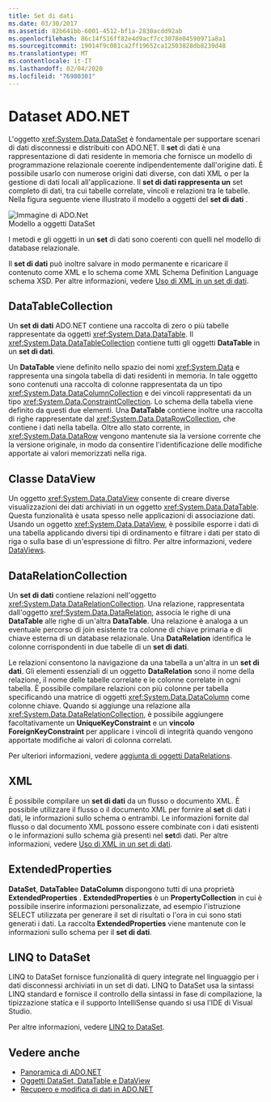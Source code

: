 ```yaml
---
title: Set di dati
ms.date: 03/30/2017
ms.assetid: 82b641bb-6001-4512-bf1a-2830acdd92ab
ms.openlocfilehash: 86c14f516ff82e4d9acf7cc3078e04590971a8a1
ms.sourcegitcommit: 19014f9c081ca2ff19652ca12503828db8239d48
ms.translationtype: MT
ms.contentlocale: it-IT
ms.lasthandoff: 02/04/2020
ms.locfileid: "76980301"
---
```

# <a name="adonet-datasets"></a>Dataset ADO.NET
L'oggetto <xref:System.Data.DataSet> è fondamentale per supportare scenari di dati disconnessi e distribuiti con ADO.NET. Il **set** di dati è una rappresentazione di dati residente in memoria che fornisce un modello di programmazione relazionale coerente indipendentemente dall'origine dati. È possibile usarlo con numerose origini dati diverse, con dati XML o per la gestione di dati locali all'applicazione. Il **set di dati rappresenta un** set completo di dati, tra cui tabelle correlate, vincoli e relazioni tra le tabelle. Nella figura seguente viene illustrato il modello a oggetti del **set di dati** .  
  
 ![Immagine di ADO.Net](./media/ado-1-bpuedev11.png "ado_1_bpuedev11")  
Modello a oggetti DataSet  
  
 I metodi e gli oggetti in un **set** di dati sono coerenti con quelli nel modello di database relazionale.  
  
 Il **set di dati** può inoltre salvare in modo permanente e ricaricare il contenuto come XML e lo schema come XML Schema Definition Language schema XSD. Per altre informazioni, vedere [Uso di XML in un set di dati](./dataset-datatable-dataview/using-xml-in-a-dataset.md).  
  
## <a name="the-datatablecollection"></a>DataTableCollection  
 Un **set di dati** ADO.NET contiene una raccolta di zero o più tabelle rappresentate da oggetti <xref:System.Data.DataTable>. Il <xref:System.Data.DataTableCollection> contiene tutti gli oggetti **DataTable** in un **set di dati**.  
  
 Un **DataTable** viene definito nello spazio dei nomi <xref:System.Data> e rappresenta una singola tabella di dati residenti in memoria. In tale oggetto sono contenuti una raccolta di colonne rappresentata da un tipo <xref:System.Data.DataColumnCollection> e dei vincoli rappresentati da un tipo <xref:System.Data.ConstraintCollection>. Lo schema della tabella viene definito da questi due elementi. Una **DataTable** contiene inoltre una raccolta di righe rappresentate dal <xref:System.Data.DataRowCollection>, che contiene i dati nella tabella. Oltre allo stato corrente, in <xref:System.Data.DataRow> vengono mantenute sia la versione corrente che la versione originale, in modo da consentire l'identificazione delle modifiche apportate ai valori memorizzati nella riga.  
  
## <a name="the-dataview-class"></a>Classe DataView  
 Un oggetto <xref:System.Data.DataView> consente di creare diverse visualizzazioni dei dati archiviati in un oggetto <xref:System.Data.DataTable>. Questa funzionalità è usata spesso nelle applicazioni di associazione dati. Usando un oggetto <xref:System.Data.DataView>, è possibile esporre i dati di una tabella applicando diversi tipi di ordinamento e filtrare i dati per stato di riga o sulla base di un'espressione di filtro. Per altre informazioni, vedere [DataViews](./dataset-datatable-dataview/dataviews.md).  
  
## <a name="the-datarelationcollection"></a>DataRelationCollection  
 Un **set di dati** contiene relazioni nell'oggetto <xref:System.Data.DataRelationCollection>. Una relazione, rappresentata dall'oggetto <xref:System.Data.DataRelation>, associa le righe di una **DataTable** alle righe di un'altra **DataTable**. Una relazione è analoga a un eventuale percorso di join esistente tra colonne di chiave primaria e di chiave esterna di un database relazionale. Una **DataRelation** identifica le colonne corrispondenti in due tabelle di un **set di dati**.  
  
 Le relazioni consentono la navigazione da una tabella a un'altra in un **set di dati**. Gli elementi essenziali di un oggetto **DataRelation** sono il nome della relazione, il nome delle tabelle correlate e le colonne correlate in ogni tabella. È possibile compilare relazioni con più colonne per tabella specificando una matrice di oggetti <xref:System.Data.DataColumn> come colonne chiave. Quando si aggiunge una relazione alla <xref:System.Data.DataRelationCollection>, è possibile aggiungere facoltativamente un **UniqueKeyConstraint** e un **vincolo ForeignKeyConstraint** per applicare i vincoli di integrità quando vengono apportate modifiche ai valori di colonna correlati.  
  
 Per ulteriori informazioni, vedere [aggiunta di oggetti DataRelations](./dataset-datatable-dataview/adding-datarelations.md).  
  
## <a name="xml"></a>XML  
 È possibile compilare un **set di dati** da un flusso o documento XML. È possibile utilizzare il flusso o il documento XML per fornire al **set** di dati i dati, le informazioni sullo schema o entrambi. Le informazioni fornite dal flusso o dal documento XML possono essere combinate con i dati esistenti o le informazioni sullo schema già presenti nel **set**di dati. Per altre informazioni, vedere [Uso di XML in un set di dati](./dataset-datatable-dataview/using-xml-in-a-dataset.md).  
  
## <a name="extendedproperties"></a>ExtendedProperties  
 **DataSet**, **DataTable**e **DataColumn** dispongono tutti di una proprietà **ExtendedProperties** . **ExtendedProperties** è un **PropertyCollection** in cui è possibile inserire informazioni personalizzate, ad esempio l'istruzione SELECT utilizzata per generare il set di risultati o l'ora in cui sono stati generati i dati. La raccolta **ExtendedProperties** viene mantenute con le informazioni sullo schema per il **set di dati**.  
  
## <a name="linq-to-dataset"></a>LINQ to DataSet  
 LINQ to DataSet fornisce funzionalità di query integrate nel linguaggio per i dati disconnessi archiviati in un set di dati. LINQ to DataSet usa la sintassi LINQ standard e fornisce il controllo della sintassi in fase di compilazione, la tipizzazione statica e il supporto IntelliSense quando si usa l'IDE di Visual Studio.  
  
 Per altre informazioni, vedere [LINQ to DataSet](linq-to-dataset.md).  
  
## <a name="see-also"></a>Vedere anche

- [Panoramica di ADO.NET](ado-net-overview.md)
- [Oggetti DataSet, DataTable e DataView](./dataset-datatable-dataview/index.md)
- [Recupero e modifica di dati in ADO.NET](retrieving-and-modifying-data.md)
